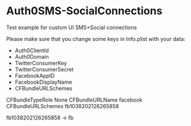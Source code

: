 # Auth0SMS-SocialConnections
Test example for custom UI SMS+Social connections

Please make sure that you change some keys in Info.plist with your data:
- Auth0ClientId
- Auth0Domain
- TwitterConsumerKey
- TwitterConsumerSecret
- FacebookAppID
- FacebookDisplayName
- CFBundleURLSchemes

<key>CFBundleTypeRole</key>
<string>None</string>
<key>CFBundleURLName</key>
<string>facebook</string>
<key>CFBundleURLSchemes</key>
<array>
<string>fb1038202126265858</string>
</array>

fb1038202126265858 -> fb<FacebookAppID>
